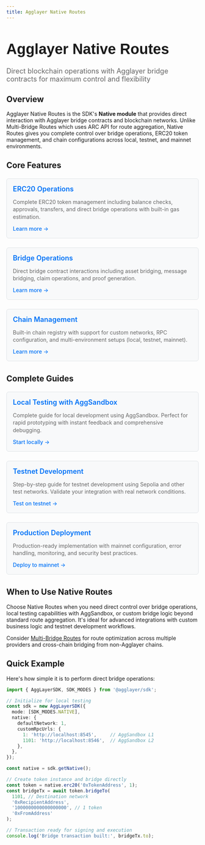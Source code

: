 ```yaml
---
title: Agglayer Native Routes
---
```


<!-- Page Header Component -->
<h1 style="text-align: left; font-size: 38px; font-weight: 700; font-family: 'Inter Tight', sans-serif;">
  Agglayer Native Routes
</h1>

<div style="text-align: left; margin: 0.5rem 0;">
  <p style="font-size: 18px; color: #666; max-width: 600px; margin: 0;">
    Direct blockchain operations with Agglayer bridge contracts for maximum control and flexibility
  </p>
</div>

## Overview

Agglayer Native Routes is the SDK's **Native module** that provides direct interaction with Agglayer bridge contracts and blockchain networks. Unlike Multi-Bridge Routes which uses ARC API for route aggregation, Native Routes gives you complete control over bridge operations, ERC20 token management, and chain configurations across local, testnet, and mainnet environments.

## Core Features

<div style="display: flex; flex-direction: column; gap: 1rem; max-width: 800px; margin: 1rem 0;">

  <!-- ERC20 Operations Card -->
  <div style="background: #f8f9fa; border: 1px solid #dee2e6; border-radius: 6px; padding: 1rem 1rem; margin: 0.25rem 0;">
    <h3 style="color: #0071F7; margin: 0 0 0.5rem 0; font-size: 18px; font-weight: 600;">
      ERC20 Operations
    </h3>
    <p style="color: #666; margin-bottom: 0.75rem; line-height: 1.4; font-size: 14px;">
      Complete ERC20 token management including balance checks, approvals, transfers, and direct bridge operations with built-in gas estimation.
    </p>
    <a href="/agglayer/developer-tools/agglayer-sdk/agglayer-native-routes/operations/erc20-operations/" style="color: #0071F7; text-decoration: none; font-weight: 500; font-size: 14px;">
      Learn more →
    </a>
  </div>

  <!-- Bridge Operations Card -->
  <div style="background: #f8f9fa; border: 1px solid #dee2e6; border-radius: 6px; padding: 1rem 1rem; margin: 0.25rem 0;">
    <h3 style="color: #0071F7; margin: 0 0 0.5rem 0; font-size: 18px; font-weight: 600;">
      Bridge Operations
    </h3>
    <p style="color: #666; margin-bottom: 0.75rem; line-height: 1.4; font-size: 14px;">
      Direct bridge contract interactions including asset bridging, message bridging, claim operations, and proof generation.
    </p>
    <a href="/agglayer/developer-tools/agglayer-sdk/agglayer-native-routes/operations/bridge-operations/" style="color: #0071F7; text-decoration: none; font-weight: 500; font-size: 14px;">
      Learn more →
    </a>
  </div>

  <!-- Chain Management Card -->
  <div style="background: #f8f9fa; border: 1px solid #dee2e6; border-radius: 6px; padding: 1rem 1rem; margin: 0.25rem 0;">
    <h3 style="color: #0071F7; margin: 0 0 0.5rem 0; font-size: 18px; font-weight: 600;">
      Chain Management
    </h3>
    <p style="color: #666; margin-bottom: 0.75rem; line-height: 1.4; font-size: 14px;">
      Built-in chain registry with support for custom networks, RPC configuration, and multi-environment setups (local, testnet, mainnet).
    </p>
    <a href="/agglayer/developer-tools/agglayer-sdk/agglayer-native-routes/operations/chain-management/" style="color: #0071F7; text-decoration: none; font-weight: 500; font-size: 14px;">
      Learn more →
    </a>
  </div>

</div>

## Complete Guides

<div style="display: flex; flex-direction: column; gap: 1rem; max-width: 800px; margin: 1rem 0;">

  <!-- Local Testing Card -->
  <div style="background: #f8f9fa; border: 1px solid #dee2e6; border-radius: 6px; padding: 1rem 1rem; margin: 0.25rem 0;">
    <h3 style="color: #0071F7; margin: 0 0 0.5rem 0; font-size: 18px; font-weight: 600;">
      Local Testing with AggSandbox
    </h3>
    <p style="color: #666; margin-bottom: 0.75rem; line-height: 1.4; font-size: 14px;">
      Complete guide for local development using AggSandbox. Perfect for rapid prototyping with instant feedback and comprehensive debugging.
    </p>
    <a href="/agglayer/developer-tools/agglayer-sdk/agglayer-native-routes/step-by-step-guide/native-route-locally/" style="color: #0071F7; text-decoration: none; font-weight: 500; font-size: 14px;">
      Start locally →
    </a>
  </div>

  <!-- Testnet Testing Card -->
  <div style="background: #f8f9fa; border: 1px solid #dee2e6; border-radius: 6px; padding: 1rem 1rem; margin: 0.25rem 0;">
    <h3 style="color: #0071F7; margin: 0 0 0.5rem 0; font-size: 18px; font-weight: 600;">
      Testnet Development
    </h3>
    <p style="color: #666; margin-bottom: 0.75rem; line-height: 1.4; font-size: 14px;">
      Step-by-step guide for testnet development using Sepolia and other test networks. Validate your integration with real network conditions.
    </p>
    <a href="/agglayer/developer-tools/agglayer-sdk/agglayer-native-routes/step-by-step-guide/native-route-testnet/" style="color: #0071F7; text-decoration: none; font-weight: 500; font-size: 14px;">
      Test on testnet →
    </a>
  </div>

  <!-- Production Deployment Card -->
  <div style="background: #f8f9fa; border: 1px solid #dee2e6; border-radius: 6px; padding: 1rem 1rem; margin: 0.25rem 0;">
    <h3 style="color: #0071F7; margin: 0 0 0.5rem 0; font-size: 18px; font-weight: 600;">
      Production Deployment
    </h3>
    <p style="color: #666; margin-bottom: 0.75rem; line-height: 1.4; font-size: 14px;">
      Production-ready implementation with mainnet configuration, error handling, monitoring, and security best practices.
    </p>
    <a href="/agglayer/developer-tools/agglayer-sdk/agglayer-native-routes/step-by-step-guide/native-route-mainnet/" style="color: #0071F7; text-decoration: none; font-weight: 500; font-size: 14px;">
      Deploy to mainnet →
    </a>
  </div>

</div>

## When to Use Native Routes

Choose Native Routes when you need direct control over bridge operations, local testing capabilities with AggSandbox, or custom bridge logic beyond standard route aggregation. It's ideal for advanced integrations with custom business logic and testnet development workflows.

Consider [Multi-Bridge Routes](/agglayer/developer-tools/agglayer-sdk/multi-bridge-routes/) for route optimization across multiple providers and cross-chain bridging from non-Agglayer chains.

## Quick Example

Here's how simple it is to perform direct bridge operations:

```typescript
import { AggLayerSDK, SDK_MODES } from '@agglayer/sdk';

// Initialize for local testing
const sdk = new AggLayerSDK({
  mode: [SDK_MODES.NATIVE],
  native: {
    defaultNetwork: 1,
    customRpcUrls: {
      1: 'http://localhost:8545',     // AggSandbox L1
      1101: 'http://localhost:8546',  // AggSandbox L2
    },
  },
});

const native = sdk.getNative();

// Create token instance and bridge directly
const token = native.erc20('0xTokenAddress', 1);
const bridgeTx = await token.bridgeTo(
  1101, // Destination network
  '0xRecipientAddress',
  '1000000000000000000', // 1 token
  '0xFromAddress'
);

// Transaction ready for signing and execution
console.log('Bridge transaction built:', bridgeTx.to);
```
